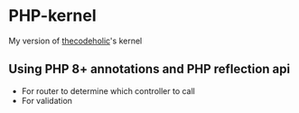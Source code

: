 # PHP-kernel
 My version of [thecodeholic](https://github.com/thecodeholic/tc-php-mvc-core)'s kernel
 
## Using PHP 8+ annotations and PHP reflection api
- For router to determine which controller to call
- For validation
